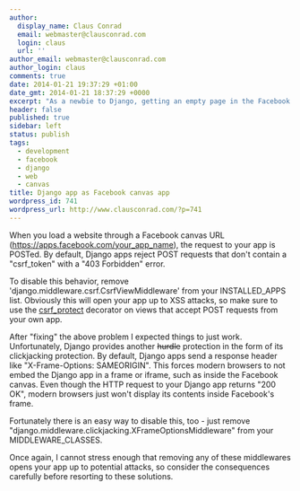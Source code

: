 ```yaml
---
author:
  display_name: Claus Conrad
  email: webmaster@clausconrad.com
  login: claus
  url: ''
author_email: webmaster@clausconrad.com
author_login: claus
comments: true
date: 2014-01-21 19:37:29 +01:00
date_gmt: 2014-01-21 18:37:29 +0000
excerpt: "As a newbie to Django, getting an empty page in the Facebook canvas tricked me up quite a bit. Here are some reasons for getting a blank canvas, even though your app works when accessed directly."
header: false
published: true
sidebar: left
status: publish
tags:
  - development
  - facebook
  - django
  - web
  - canvas
title: Django app as Facebook canvas app
wordpress_id: 741
wordpress_url: http://www.clausconrad.com/?p=741
---
```

When you load a website through a Facebook canvas URL
(https://apps.facebook.com/your_app_name), the request to your app is POSTed. By default, Django apps reject POST requests that don't contain a "csrf_token" with a "403 Forbidden" error.

To disable this behavior, remove 'django.middleware.csrf.CsrfViewMiddleware' from your INSTALLED_APPS list. Obviously this will open your app up to XSS attacks, so make sure to use the [csrf_protect](https://docs.djangoproject.com/en/dev/ref/contrib/csrf/) decorator on views that accept POST requests from your own app.

After "fixing" the above problem I expected things to just work.
Unfortunately, Django provides another ~~hurdle~~ protection in the form of its clickjacking protection. By default, Django apps send a response header like "X-Frame-Options: SAMEORIGIN". This forces modern browsers to not embed the Django app in a frame or iframe, such as inside the Facebook canvas. Even though the HTTP request to your Django app returns "200 OK", modern browsers
just won't display its contents inside Facebook's frame.

Fortunately there is an easy way to disable this, too - just remove "django.middleware.clickjacking.XFrameOptionsMiddleware" from your MIDDLEWARE_CLASSES.

Once again, I cannot stress enough that removing any of these middlewares opens your app up to potential attacks, so consider the consequences carefully before resorting to these solutions.
